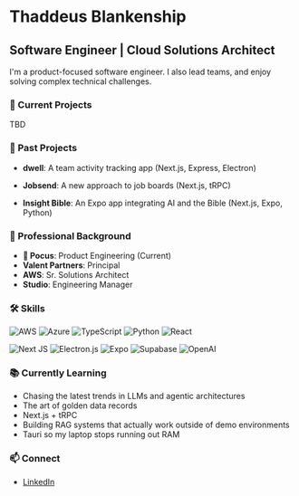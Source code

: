# Thaddeus Blankenship

## Software Engineer | Cloud Solutions Architect
I'm a product-focused software engineer. I also lead teams, and enjoy solving complex technical challenges.

### 🚀 Current Projects

TBD

### 📱 Past Projects

- **dwell**: A team activity tracking app (Next.js, Express, Electron)

- **Jobsend**: A new approach to job boards (Next.js, tRPC)

- **Insight Bible**: An Expo app integrating AI and the Bible (Next.js, Expo, Python)

### 💼 Professional Background
- **🔮 Pocus**: Product Engineering (Current)
- **Valent Partners**: Principal
- **AWS**: Sr. Solutions Architect
- **Studio**: Engineering Manager

### 🛠️ Skills
![AWS](https://img.shields.io/badge/AWS-%23FF9900.svg?style=for-the-badge&logo=amazon-aws&logoColor=white)
![Azure](https://img.shields.io/badge/azure-%230072C6.svg?style=for-the-badge&logo=microsoftazure&logoColor=white)
![TypeScript](https://img.shields.io/badge/typescript-%23007ACC.svg?style=for-the-badge&logo=typescript&logoColor=white)
![Python](https://img.shields.io/badge/python-3670A0?style=for-the-badge&logo=python&logoColor=ffdd54)
![React](https://img.shields.io/badge/react-%2320232a.svg?style=for-the-badge&logo=react&logoColor=%2361DAFB)

![Next JS](https://img.shields.io/badge/Next-black?style=for-the-badge&logo=next.js&logoColor=white)
![Electron.js](https://img.shields.io/badge/Electron-191970?style=for-the-badge&logo=Electron&logoColor=white)
![Expo](https://img.shields.io/badge/expo-1C1E24?style=for-the-badge&logo=expo&logoColor=#D04A37)
![Supabase](https://img.shields.io/badge/Supabase-3ECF8E?style=for-the-badge&logo=supabase&logoColor=white)
![OpenAI](https://img.shields.io/badge/OpenAI-412991?style=for-the-badge&logo=openai&logoColor=white)

### 📚 Currently Learning
- Chasing the latest trends in LLMs and agentic architectures
- The art of golden data records
- Next.js + tRPC
- Building RAG systems that actually work outside of demo environments
- Tauri so my laptop stops running out RAM

### 📫 Connect
- [LinkedIn](https://linkedin.com/in/thaddeusb)
